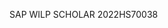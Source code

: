SAP WILP SCHOLAR
2022HS70038

<!---
nds0911/nds0911 is a ✨ special ✨ repository because its `README.md` (this file) appears on your GitHub profile.
You can click the Preview link to take a look at your changes.
--->
